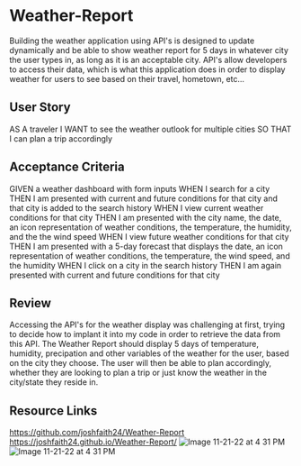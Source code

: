 # Weather-Report
Building the weather application using API's is designed
to update dynamically and be able to show weather report for 5 days
in whatever city the user types in, as long as it is an acceptable
city. API's allow developers to access their data, which is what 
this application does in order to display weather for users to see
based on their travel, hometown, etc...

## User Story
AS A traveler
I WANT to see the weather outlook for multiple cities
SO THAT I can plan a trip accordingly

## Acceptance Criteria
GIVEN a weather dashboard with form inputs
WHEN I search for a city
THEN I am presented with current and future conditions for that city and that city is added to the search history
WHEN I view current weather conditions for that city
THEN I am presented with the city name, the date, an icon representation of weather conditions, the temperature, the humidity, and the the wind speed
WHEN I view future weather conditions for that city
THEN I am presented with a 5-day forecast that displays the date, an icon representation of weather conditions, the temperature, the wind speed, and the humidity
WHEN I click on a city in the search history
THEN I am again presented with current and future conditions for that city

## Review
Accessing the API's for the weather display was challenging at first,
trying to decide how to implant it into my code in order to retrieve
the data from this API. The Weather Report should display 5 days of temperature, humidity, precipation and other variables of the weather for
the user, based on the city they choose. The user will then be able to plan accordingly, whether they are looking to plan a trip or just know the weather in the city/state they reside in. 

## Resource Links
https://github.com/joshfaith24/Weather-Report
https://joshfaith24.github.io/Weather-Report/
![Image 11-21-22 at 4 31 PM](https://user-images.githubusercontent.com/113576524/203162257-b5ae2a49-6a26-4e73-b6c9-7da1940609d3.jpg)
![Image 11-21-22 at 4 31 PM](https://user-images.githubusercontent.com/113576524/203162274-4c79ef03-a7a1-4fb2-8919-b66957dc316f.jpg)
